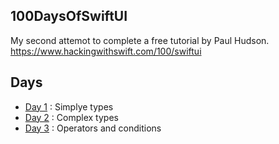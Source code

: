 ## 100DaysOfSwiftUI
My second attemot to complete a free tutorial by Paul Hudson. https://www.hackingwithswift.com/100/swiftui

## Days
* [Day 1](./Introduction/Day1) :  Simplye types
* [Day 2](./Introduction/Day2) :  Complex types
* [Day 3](./Introduction/Day3) :  Operators and conditions